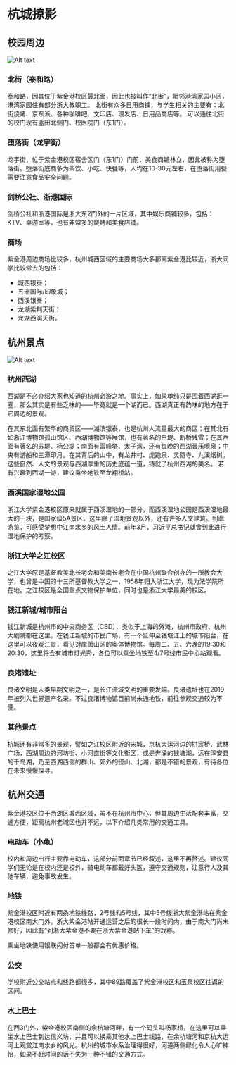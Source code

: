 # 杭城掠影

## 校园周边

![Alt text](../assets/around.webp)

### 北街（泰和路）

泰和路，因其位于紫金港校区最北面，因此也被叫作“北街”，毗邻港湾家园小区，港湾家园住有部分浙大教职工。
北街有众多日用商铺，与学生相关的主要有：北街烧烤、京东派、各种咖啡吧、文印店、理发店、日用品商店等。
可以通往北街的校门现有蓝田北侧门、校医院门（东1门）。

### 堕落街（龙宇街）

龙宇街，位于紫金港校区宿舍区门（东1门）门前，美食商铺林立，因此被称为堕落街。堕落街底商多为茶饮、小吃、快餐等，人均在10-30元左右，在堕落街用餐需要注意食品安全问题。

### 剑桥公社、浙港国际

剑桥公社和浙港国际是浙大东2门外的一片区域，其中娱乐商铺较多，包括：KTV、桌游室等，也有非常多的烧烤和美食店铺。

### 商场

紫金港周边商场比较多，杭州城西区域的主要商场大多都离紫金港比较近，浙大同学比较常去的包括：

- 城西银泰；
- 五洲国际/印象城；
- 西溪银泰；
- 龙湖紫荆天街；
- 龙湖西溪天街。

## 杭州景点

![Alt text](../assets/sites.webp)

### 杭州西湖

西湖是不必介绍大家也知道的杭州必游之地。事实上，如果单纯只是围着西湖逛一圈，那么其实是有些乏味的——毕竟就是一个湖而已。西湖真正有韵味的地方在于它周边的景观。

在其东北面有繁华的商贸区——湖滨银泰，也是杭州人流量最大的商区；在其北有如浙江博物馆孤山馆区、西湖博物馆等展馆，也有著名的白堤、断桥残雪；在其西面有著名的苏堤、杨公堤；南面有雷峰塔、太子湾，还有每晚的西湖音乐喷泉；中央有游船和三潭印月。在其背后的山中，有龙井村、虎跑泉、灵隐寺、九溪烟树。这些自然、人文的景观与西湖厚重的历史底蕴一道，铸就了杭州西湖的美名。
若有兴趣到西湖一游，建议乘坐地铁至龙翔桥站。

### 西溪国家湿地公园

浙江大学紫金港校区原来就属于西溪湿地的一部分，而西溪湿地公园是西溪湿地最大的一块，是国家级5A景区。这里除了湿地景观以外，还有许多人文建筑。到此游览，可感受梦想中江南水乡的风土人情。前年3月，习近平总书记就曾到此进行湿地保护的考察。

### 浙江大学之江校区

之江大学原是基督教美北长老会和美南长老会在中国杭州联合创办的一所教会大学，也曾是中国的十三所基督教大学之一，1958年归入浙江大学，现为法学院所在地。之江校区是全国重点文物保护单位，同时也是浙江大学最美的校区。

### 钱江新城/城市阳台

钱江新城是杭州市的中央商务区（CBD），类似于上海的外滩，杭州市政府、杭州大剧院都在这里。在钱江新城的市民广场，有一个延伸至钱塘江上的城市阳台，在这里可以夜观江景，看见对岸萧山区的奥体博物馆。每周二、五、六晚的19:30和20:30，这里将会有城市灯光秀，各位可以乘坐地铁至4/7号线市民中心站观看。

### 良渚遗址

良渚文明是人类早期文明之一，是长江流域文明的重要发端。良渚遗址也在2019年被列入世界遗产名录。不过良渚博物馆目前尚未通地铁，前往参观交通较为不便。

### 其他景点

杭城还有非常多的景观，譬如之江校区附近的宋城，京杭大运河边的拱宸桥、武林广场，西湖周边的河坊街、小河直街等文化街区，或是奔涌的钱塘潮，远在淳安县的千岛湖，乃至西湖西侧的群山、郊外的径山、北湖，都是不错的景观，有待各位在未来慢慢探寻。

## 杭州交通

紫金港校区位于西湖区城西区域，虽不在杭州市中心，但其周边生活配套丰富，交通方便，距离杭州老城区也并不远，以下介绍几类常用的交通工具。

### 电动车（小龟）

校内和周边出行主要靠电动车，这部分前面章节已经叙述，这里不再赘述。建议同学们无论是在校内还是校外，骑电动车都戴好头盔，遵守交通规则，注意行人及其他车辆，避免事故发生。

### 地铁

紫金港校区附近有两条地铁线路，2号线和5号线，其中5号线浙大紫金港站在紫金港校区南大门外。浙大紫金港站开通运营之后的很长一段时间内，由于南大门尚未修好，因此有“到浙大紫金港不要在浙大紫金港站下车”的戏称。

乘坐地铁使用银联闪付首单一般都会有优惠价格。

### 公交

学校附近公交站点和线路都很多，其中89路覆盖了紫金港校区和玉泉校区往返的区间。

### 水上巴士

在西3门外，紫金港校区南侧的余杭塘河畔，有一个码头叫杨家桥，在这里可以乘坐水上巴士到达信义坊，并且可以换乘其他水上巴士线路，在余杭塘河和京杭大运河上观赏江南水乡的风光。杭州的城市水系治理得很好，河道两侧绿化令人心旷神怡，如果不赶时间的话不失为一种不错的交通方式。
